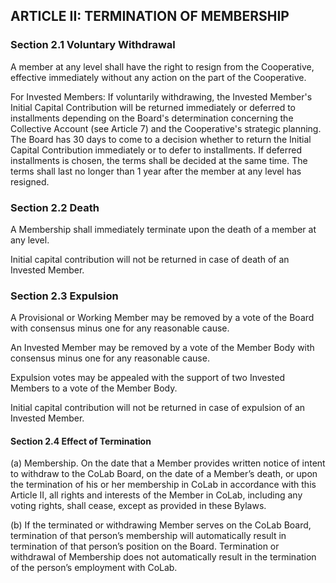 ## ARTICLE II: TERMINATION OF MEMBERSHIP

### Section 2.1 Voluntary Withdrawal

A member at any level shall have the right to resign from the Cooperative, effective immediately without any action on the part of the Cooperative.

For Invested Members: If voluntarily withdrawing, the Invested Member's Initial Capital Contribution will be returned immediately or deferred to installments depending on the Board's determination concerning the Collective Account (see Article 7) and the Cooperative's strategic planning. The Board has 30 days to come to a decision whether to return the Initial Capital Contribution immediately or to defer to installments. If deferred installments is chosen, the terms shall be decided at the same time. The terms shall last no longer than 1 year after the member at any level has resigned.

### Section 2.2 Death

A Membership shall immediately terminate upon the death of a member at any level.

Initial capital contribution will not be returned in case of death of an Invested Member.

### Section 2.3 Expulsion

A Provisional or Working Member may be removed by a vote of the Board with consensus minus one for any reasonable cause.

An Invested Member may be removed by a vote of the Member Body with consensus minus one for any reasonable cause.

Expulsion votes may be appealed with the support of two Invested Members to a vote of the Member Body.

Initial capital contribution will not be returned in case of expulsion of an Invested Member.

#### Section 2.4 Effect of Termination

(a) Membership. On the date that a Member provides written notice of intent to withdraw to the CoLab Board, on the date of a Member’s death, or upon the termination of his or her membership in CoLab in accordance with this Article II, all rights and interests of the Member in CoLab, including any voting rights, shall cease, except as provided in these Bylaws. 

(b) If the terminated or withdrawing Member serves on the CoLab Board, termination of that person’s membership will automatically result in termination of that person’s position on the Board. Termination or withdrawal of Membership does not automatically result in the termination of the person’s employment with CoLab. 

